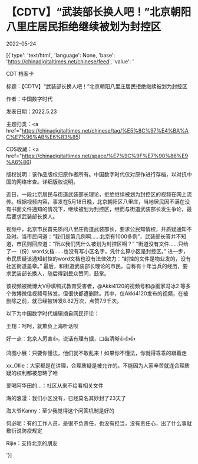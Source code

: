# 【CDTV】“武装部长换人吧！”北京朝阳八里庄居民拒绝继续被划为封控区

2022-05-24

[{'type': 'text/html', 'language': None, 'base': 'https://chinadigitaltimes.net/chinese/feed', 'value': '













CDT 档案卡

标题：【CDTV】“武装部长换人吧！”北京朝阳八里庄居民拒绝继续被划为封控区

作者：中国数字时代

发表日期：2022.5.23

主题归类：<a href="https://chinadigitaltimes.net/chinese/tag/%E5%8C%97%E4%BA%AC%E7%96%AB%E6%83%85)

CDS收藏：<a href="https://chinadigitaltimes.net/space/%E7%9C%9F%E7%90%86%E9%A6%86)

版权说明：该作品版权归原作者所有。中国数字时代仅对原作进行存档，以对抗中国的网络审查。详细版权说明。





近日，一段北京居民与街道武装部长理论，拒绝继续被划为封控区的视频在网上流传。根据视频内容，事发在5月18日晚，北京朝阳区八里庄，当地居民因不满在没有书面文件通知的情况下，继续被划为封控区，继而与街道武装部长发生争论，最后要求武装部长换人。

视频中，北京市民首先质问八里庄街道武装部长，要求公民知情权，并质疑通知不及时。当市民问道：“我们是第几例啊&#8230;&#8230;北京有1000多例”，武装部长答并不知道，市民则回应道：“所以我们凭什么被划为封控区啊？” “街道没有文件&#8230;&#8230;只给了一（份）word文档&#8230;&#8230;也没有写小区名字，凭什么算小区是封控区。” 进一步，市民质疑该通知封控的word文档也没有法律效力：“封控的文件是物业发的，没有社区街道盖章。” 最后，和街道武装部长理论的市民，自称有十年当兵的经历，要求武装部长换人，随后得到民众赞同，鼓掌。



该视频被微博大V@填鸭式教育受害者，@Akki4120的视频号和@画家冯冰2 等多个微博微信视频号转发，但很快都遭删除。其中，仅Akki4120发布的视频，在被删除之前，就已经被转发8.82万次，点赞7.9千次。

以下为中国数字时代编辑摘自网民评论：



王翔：呵呵，就欺负上海听话呗

好一点：北京人厉害👍，说话有理有据，口齿清晰👍👍👍

鸿图小展：只要你懂法，他们就不敢乱来！如果你不懂法，你就得乖乖的跟着走

xx_Ollie：大家都是在讲理，合理质疑是被允许的。不能因为人家辛苦就连合理质疑的权利都被忽略了哈

爱喝阿华田的&#8230;：社区从来不给看相关文件

海的浪漫：我们小区没有，已经莫名其妙封了23天了

海大爷Kanny：至少我觉得这个问答机制是好的

何必呢：有的工作人员，是很不负责任，也没有担当，没有责任心，出了什么事就敷衍说防疫规定

Rijie：支持北京的朋友

'}]